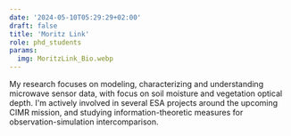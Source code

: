 ```yaml
---
date: '2024-05-10T05:29:29+02:00'
draft: false
title: 'Moritz Link'
role: phd_students
params:
  img: MoritzLink_Bio.webp
---
```


My research focuses on modeling, characterizing and understanding microwave sensor data, with focus on soil moisture and vegetation optical depth. I'm actively involved in several ESA projects around the upcoming CIMR mission, and studying information-theoretic measures for observation-simulation intercomparison.
